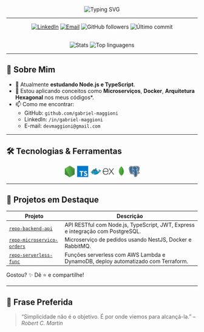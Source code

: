 <!-- 🎉 HEADER ANIMADO -->
<p align="center">
  <img src="https://readme-typing-svg.herokuapp.com?font=Fira+Code&size=30&pause=1000&color=07F5DC&center=true&vCenter=true&width=800&height=80&lines=Olá,+meu+nome+é+Gabriel!;👋;Sou+Programador+Node.js+%26+TypeScript" alt="Typing SVG">
</p>

---

<!-- 🔧 BADGES -->
<p align="center">
  <a href="https://www.linkedin.com/in/seu-perfil/"><img alt="LinkedIn" src="https://img.shields.io/badge/LinkedIn-Gabriel-blue?logo=linkedin"></a>
  <a href="mailto:devmaggioni@exemplo.com"><img alt="Email" src="https://img.shields.io/badge/Email-devmaggioni@gmail.com-red?logo=gmail"></a>
  <img alt="GitHub followers" src="https://img.shields.io/github/followers/gabriel-maggioni?style=social">
  <img alt="Último commit" src="https://img.shields.io/github/last-commit/gabriel-maggioni/seu-repo"><br/><br/>
  
<p align="center">
  <img height="150" src="https://github-readme-stats.vercel.app/api?username=gabriel-maggioni&show_icons=true&theme=radical" alt="Stats">
  <img alt="Top linguagens" src="https://github-readme-stats.vercel.app/api/top-langs/?username=gabriel-maggioni&layout=compact&theme=dracula">
</p>

</p>

---

## 🚀 Sobre Mim

- 🔭 Atualmente **estudando Node.js e TypeScript**.
- 🌱 Estou aplicando conceitos como **Microserviços**, **Docker**, **Arquitetura Hexagonal** nos meus códigos*.
- 📫 Como me encontrar:
  - GitHub: `github.com/gabriel-maggioni`
  - LinkedIn: `/in/gabriel-maggioni`
  - E-mail: `devmaggioni@gmail.com`

---

## 🛠️ Tecnologias & Ferramentas

<p style="text-align: center;">
  <img alt="Node.js" height="30" src="https://raw.githubusercontent.com/devicons/devicon/master/icons/nodejs/nodejs-original.svg" />
  <img alt="TypeScript" height="30" src="https://raw.githubusercontent.com/devicons/devicon/master/icons/typescript/typescript-original.svg" />
  <img alt="Docker" height="30" src="https://raw.githubusercontent.com/devicons/devicon/master/icons/docker/docker-original.svg" />
  <img alt="Express" height="30" src="https://raw.githubusercontent.com/devicons/devicon/master/icons/express/express-original.svg" />
  <img alt="MongoDB" height="30" src="https://raw.githubusercontent.com/devicons/devicon/master/icons/mongodb/mongodb-original.svg" />
  <img alt="PostgreSQL" height="30" src="https://raw.githubusercontent.com/devicons/devicon/master/icons/postgresql/postgresql-original.svg" />
</p>

---

## 🌟 Projetos em Destaque

| Projeto | Descrição |
|--------|-----------|
| [`repo-backend-api`](https://github.com/seu-usuario/repo-backend-api) | API RESTful com Node.js, TypeScript, JWT, Express e integração com PostgreSQL. |
| [`repo-microservico-orders`](https://github.com/seu-usuario/repo-microservico-orders) | Microserviço de pedidos usando NestJS, Docker e RabbitMQ. |
| [`repo-serverless-func`](https://github.com/seu-usuario/repo-serverless-func) | Funções serverless com AWS Lambda e DynamoDB, deploy automatizado com Terraform. |

Gostou? ✨ Dê ⭐ e compartilhe!

---

## 💬 Frase Preferida

> “Simplicidade não é o objetivo. É por onde viemos para alcançá-la.” – *Robert C. Martin*
